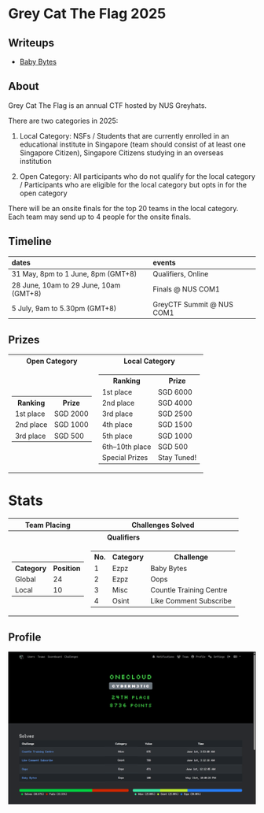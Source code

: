 # Grey Cat The Flag 2025

## Writeups
- [Baby Bytes](./Baby%20Bytes/)

## About
Grey Cat The Flag is an annual CTF hosted by NUS Greyhats.

There are two categories in 2025:

1. Local Category: NSFs / Students that are currently enrolled in an educational institute in Singapore (team should consist of at least one Singapore Citizen), Singapore Citizens studying in an overseas institution

2. Open Category: All participants who do not qualify for the local category /
Participants who are eligible for the local category but opts in for the open category

There will be an onsite finals for the top 20 teams in the local category. Each team may send up to 4 people for the onsite finals.

## Timeline

| dates  | events | 
| :------ | :------ |
| 31 May, 8pm to 1 June, 8pm (GMT+8) | Qualifiers, Online |
| 28 June, 10am to 29 June, 10am (GMT+8) | Finals @ NUS COM1 | 
| 5 July, 9am to 5.30pm (GMT+8) | GreyCTF Summit @ NUS COM1 | 


## Prizes
<table>
  <tr>
    <th>Open Category</th>
    <th>Local Category</th>
  </tr>
  <tr>
    <td>
      <table>
        <tr><th>Ranking</th><th>Prize</th></tr>
        <tr><td>1st place</td><td>SGD 2000</td></tr>
        <tr><td>2nd place</td><td>SGD 1000</td></tr>
        <tr><td>3rd place</td><td>SGD 500</td></tr>
      </table>
    </td>
    <td>
      <table>
        <tr><th>Ranking</th><th>Prize</th></tr>
        <tr><td>1st place</td><td>SGD 6000</td></tr>
        <tr><td>2nd place</td><td>SGD 4000</td></tr>
        <tr><td>3rd place</td><td>SGD 2500</td></tr>
        <tr><td>4th place</td><td>SGD 1500</td></tr>
        <tr><td>5th place</td><td>SGD 1000</td></tr>
        <tr><td>6th–10th place</td><td>SGD 500</td></tr>
        <tr><td>Special Prizes</td><td>Stay Tuned!</td></tr>
      </table>
    </td>
  </tr>
</table>


# Stats
<table>
  <tr>
    <th>Team Placing</th>
    <th>Challenges Solved</th>
  </tr>
  <tr>
    <th colspan="2">Qualifiers</th>
  </tr>
  <tr>
    <td>
      <table>
        <tr><th>Category</th><th>Position</th></tr>
        <tr><td>Global</td><td>24</td></tr>
        <tr><td>Local</td><td>10</td></tr>
      </table>
    </td>
    <td>
      <table>
        <tr><th>No.</th><th>Category</th><th>Challenge</th></tr>
        <tr><td>1</td><td>Ezpz</td><td>Baby Bytes</td></tr>
        <tr><td>2</td><td>Ezpz</td><td>Oops</td></tr>
        <tr><td>3</td><td>Misc</td><td>Countle Training Centre</td></tr>
        <tr><td>4</td><td>Osint</td><td>Like Comment Subscribe</td></tr>
      </table>
    </td>
  </tr>
</table>


## Profile
![greyctf_profile](images/profile.png)

